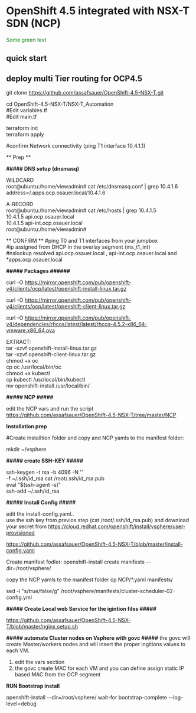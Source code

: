 # OpenShift 4.5 integrated with NSX-T SDN (NCP)

<span style="color: green"> Some green text </span>
 
## quick start

## deploy multi Tier routing for OCP4.5
 
git clone https://github.com/assafsauer/OpenShift-4.5-NSX-T.git


cd OpenShift-4.5-NSX-T/NSX-T_Automation  <br>
#Edit variables.tf  <br>
#Edit main.tf   <br>

terraform init  <br>
terraform apply  <br>

#confirm Network connectivity (ping T1 interface 10.4.1.1)

 ** Prep **

 **##### DNS setup (dnsmasq)** 

WILDCARD   <br>
root@ubuntu:/home/viewadmin# cat /etc/dnsmasq.conf | grep 10.4.1.6  <br>
address=/.apps.ocp.osauer.local/10.4.1.6  <br>

A-RECORD  <br>
root@ubuntu:/home/viewadmin# cat /etc/hosts | grep 10.4.1.5  <br>
10.4.1.5 api.ocp.osauer.local  <br>
10.4.1.5  api-int.ocp.osauer.local   <br>
root@ubuntu:/home/viewadmin#   <br>

 ** CONFIRM **
#ping T0 and T1 interfaces from your jumpbox  <br>
#ip assigned from DHCP in the overlay segment (ms_t1_int)  <br>
#nslookup resolved api.ocp.osauer.local , api-int.ocp.osauer.local and *apps.ocp.osauer.local  <br>


 **##### Packages ######**

curl -O https://mirror.openshift.com/pub/openshift-v4/clients/ocp/latest/openshift-install-linux.tar.gz

curl -O https://mirror.openshift.com/pub/openshift-v4/clients/ocp/latest/openshift-client-linux.tar.gz

curl -O https://mirror.openshift.com/pub/openshift-v4/dependencies/rhcos/latest/latest/rhcos-4.5.2-x86_64-vmware.x86_64.ova


EXTRACT:<br>
tar -xzvf openshift-install-linux.tar.gz <br>
tar -xzvf openshift-client-linux.tar.gz <br>
chmod +x oc  <br>
cp oc /usr/local/bin/oc <br>
chmod +x kubectl <br>
cp kubectl /usr/local/bin/kubectl <br>
mv openshift-install /usr/local/bin/ <br>

 
**##### NCP #####**
 
 edit the NCP vars and run the script  <br>
 https://github.com/assafsauer/OpenShift-4.5-NSX-T/tree/master/NCP
 
**Installation prep**
  
  #Create installtion folder and copy and NCP yamls to the manifest folder:

mkdir ~/vsphere <br>

**##### create SSH-KEY #####**
 

ssh-keygen -t rsa -b 4096 -N '' \
    -f  ~/.ssh/id_rsa
cat /root/.ssh/id_rsa.pub  <br>
 eval "$(ssh-agent -s)" <br>
 ssh-add  ~/.ssh/id_rsa <br>
 
 **##### Install Config #####**
 
 edit the install-config.yaml..   <br>
use the ssh key from previos step (cat /root/.ssh/id_rsa.pub) and download your secret from https://cloud.redhat.com/openshift/install/vsphere/user-provisioned  <br>
 
 https://github.com/assafsauer/OpenShift-4.5-NSX-T/blob/master/install-config.yaml  <br>
 
 
 Create manifest fodler:
openshift-install create manifests --dir=/root/vsphere/

copy the NCP yamls to the manifest folder 
cp NCP/*.yaml manifests/

sed -i "s/true/false/g" /root/vsphere/manifests/cluster-scheduler-02-config.yml

**##### Create Local web Service for the igintion files #####**

https://github.com/assafsauer/OpenShift-4.5-NSX-T/blob/master/nginx.setup.sh


**##### automate Cluster nodes on Vsphere with govc #####**
the govc will create Master/workers nodes and will insert the proper ingitions values to each VM.  <br>
1) edit the vars section  <br>
2) the govc create MAC for each VM and you can define assign static IP based MAC from the OCP segment  <br>


**RUN Bootstrap install**

openshift-install --dir=/root/vsphere/ wait-for bootstrap-complete --log-level=debug




